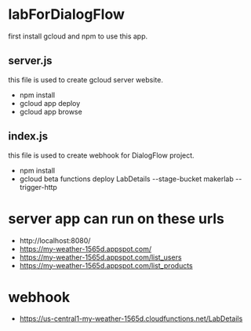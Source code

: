 # labForDialogFlow

first install gcloud and npm to use this app.


## server.js
this file is used to create gcloud server website.
  - npm install
  - gcloud app deploy
  - gcloud app browse
## index.js
this file is used to create webhook for DialogFlow project.
  - npm install
  - gcloud beta functions deploy LabDetails --stage-bucket makerlab --trigger-http


# server app can run on these urls
  - http://localhost:8080/
  - https://my-weather-1565d.appspot.com/
  - https://my-weather-1565d.appspot.com/list_users
  - https://my-weather-1565d.appspot.com/list_products
  
# webhook
  - https://us-central1-my-weather-1565d.cloudfunctions.net/LabDetails
  
